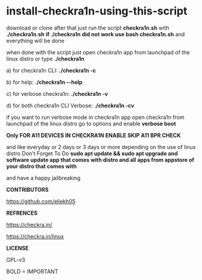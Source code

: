 # install-checkra1n-using-this-script
download or clone after that just run the script **checkra1n.sh** with **./checkra1n.sh** **if ./checkra1n did not work use bash checkra1n.sh** and everything will be done 

when done with the script just open checkra1n app from launchpad of the linux distro or type **./checkra1n** 

a) for checkra1n CLI: **./checkra1n -c** 

b) for help: **./checkra1n --help** 

c) for verbose checkra1n: **./checkra1n -v** 

d) for both checkra1n CLI Verbose: **./checkra1n -cv** 

if you want to run verbose mode in checkra1n app open checkra1n from launchpad of the linux distro go to options and enable **verbose boot**

**Only FOR A11 DEVICES IN CHECKRA1N ENABLE SKIP A11 BPR CHECK**


and like everyday or 2 days or 3 days or more depending on the use of linux distro Don't Forget To Do **sudo apt update && sudo apt upgrade and software update app that comes with distro and all apps from appstore of your distro that comes with**

and have a happy jailbreaking

**CONTRIBUTORS**

https://github.com/eliekh05

**REFRENCES**

https://checkra.in/

https://checkra.in/linux

**LICENSE**

GPL-v3

BOLD = IMPORTANT
